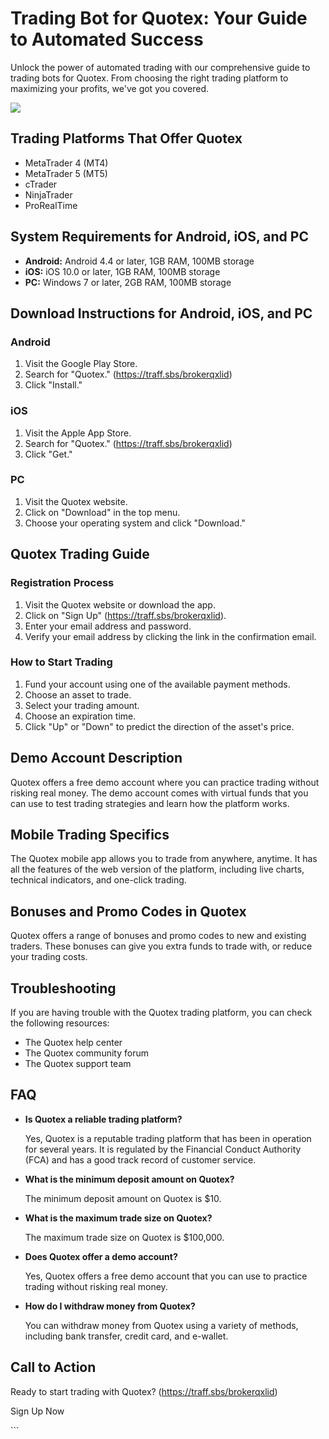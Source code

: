 

# Trading Bot for Quotex: Your Guide to Automated Success

Unlock the power of automated trading with our comprehensive guide to
trading bots for Quotex. From choosing the right trading platform to
maximizing your profits, we\'ve got you covered.

[![](https://static.quotex.io/files/4_en/300_250.jpg)](https://traff.sbs/brokerqxlid)




## Trading Platforms That Offer Quotex

-   MetaTrader 4 (MT4)
-   MetaTrader 5 (MT5)
-   cTrader
-   NinjaTrader
-   ProRealTime

## System Requirements for Android, iOS, and PC

-   **Android:** Android 4.4 or later, 1GB RAM, 100MB storage
-   **iOS:** iOS 10.0 or later, 1GB RAM, 100MB storage
-   **PC:** Windows 7 or later, 2GB RAM, 100MB storage

## Download Instructions for Android, iOS, and PC

### Android

1.  Visit the Google Play Store.
2.  Search for "Quotex." (https://traff.sbs/brokerqxlid)
3.  Click "Install."

### iOS

1.  Visit the Apple App Store.
2.  Search for "Quotex." (https://traff.sbs/brokerqxlid)
3.  Click "Get."

### PC

1.  Visit the Quotex website.
2.  Click on "Download" in the top menu.
3.  Choose your operating system and click "Download."

## Quotex Trading Guide

### Registration Process

1.  Visit the Quotex website or download the app.
2.  Click on "Sign Up" (https://traff.sbs/brokerqxlid).
3.  Enter your email address and password.
4.  Verify your email address by clicking the link in the confirmation
    email.

### How to Start Trading

1.  Fund your account using one of the available payment methods.
2.  Choose an asset to trade.
3.  Select your trading amount.
4.  Choose an expiration time.
5.  Click "Up" or "Down" to predict the direction of the
    asset\'s price.

## Demo Account Description

Quotex offers a free demo account where you can practice trading without
risking real money. The demo account comes with virtual funds that you
can use to test trading strategies and learn how the platform works.

## Mobile Trading Specifics

The Quotex mobile app allows you to trade from anywhere, anytime. It has
all the features of the web version of the platform, including live
charts, technical indicators, and one-click trading.

## Bonuses and Promo Codes in Quotex

Quotex offers a range of bonuses and promo codes to new and existing
traders. These bonuses can give you extra funds to trade with, or reduce
your trading costs.

## Troubleshooting

If you are having trouble with the Quotex trading platform, you can
check the following resources:

-   The Quotex help center
-   The Quotex community forum
-   The Quotex support team

## FAQ

-   **Is Quotex a reliable trading platform?**

    Yes, Quotex is a reputable trading platform that has been in
    operation for several years. It is regulated by the Financial
    Conduct Authority (FCA) and has a good track record of customer
    service.

-   **What is the minimum deposit amount on Quotex?**

    The minimum deposit amount on Quotex is \$10.

-   **What is the maximum trade size on Quotex?**

    The maximum trade size on Quotex is \$100,000.

-   **Does Quotex offer a demo account?**

    Yes, Quotex offers a free demo account that you can use to practice
    trading without risking real money.

-   **How do I withdraw money from Quotex?**

    You can withdraw money from Quotex using a variety of methods,
    including bank transfer, credit card, and e-wallet.

## Call to Action

Ready to start trading with Quotex? (https://traff.sbs/brokerqxlid)

Sign Up Now

\`\`\`

